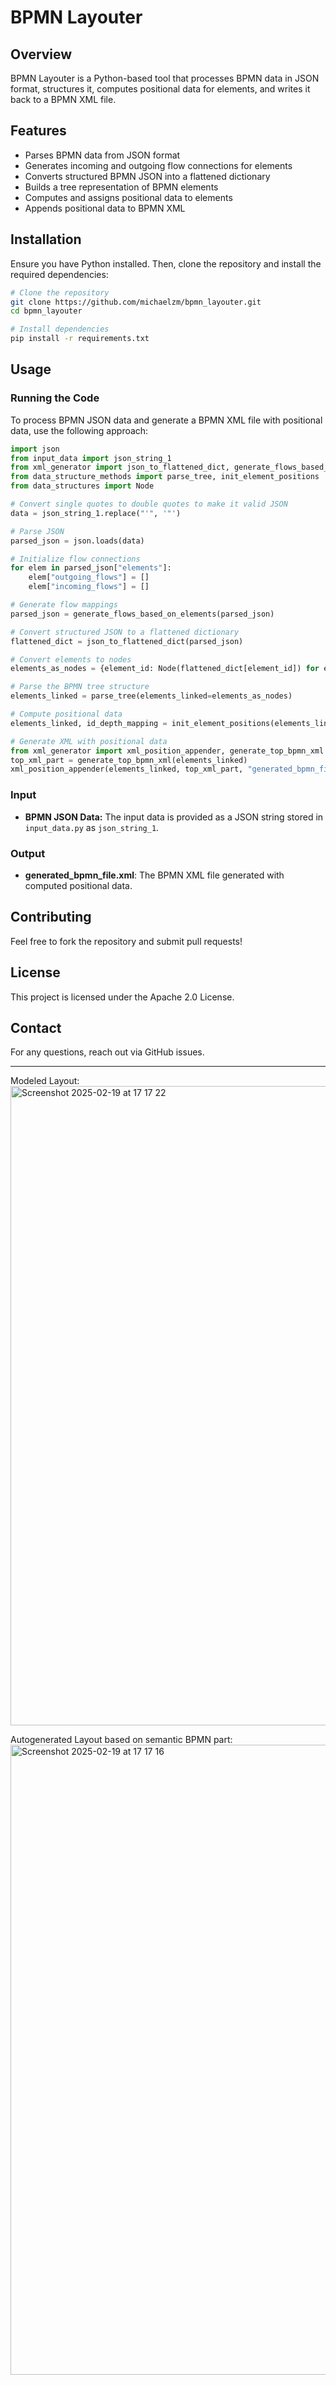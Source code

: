 # BPMN Layouter

## Overview
BPMN Layouter is a Python-based tool that processes BPMN data in JSON format, structures it, computes positional data for elements, and writes it back to a BPMN XML file.

## Features
- Parses BPMN data from JSON format
- Generates incoming and outgoing flow connections for elements
- Converts structured BPMN JSON into a flattened dictionary
- Builds a tree representation of BPMN elements
- Computes and assigns positional data to elements
- Appends positional data to BPMN XML

## Installation
Ensure you have Python installed. Then, clone the repository and install the required dependencies:

```sh
# Clone the repository
git clone https://github.com/michaelzm/bpmn_layouter.git
cd bpmn_layouter

# Install dependencies
pip install -r requirements.txt
```

## Usage
### Running the Code
To process BPMN JSON data and generate a BPMN XML file with positional data, use the following approach:

```python
import json
from input_data import json_string_1
from xml_generator import json_to_flattened_dict, generate_flows_based_on_elements
from data_structure_methods import parse_tree, init_element_positions
from data_structures import Node

# Convert single quotes to double quotes to make it valid JSON
data = json_string_1.replace("'", '"')

# Parse JSON
parsed_json = json.loads(data)

# Initialize flow connections
for elem in parsed_json["elements"]:
    elem["outgoing_flows"] = []
    elem["incoming_flows"] = []

# Generate flow mappings
parsed_json = generate_flows_based_on_elements(parsed_json)

# Convert structured JSON to a flattened dictionary
flattened_dict = json_to_flattened_dict(parsed_json)

# Convert elements to nodes
elements_as_nodes = {element_id: Node(flattened_dict[element_id]) for element_id in flattened_dict}

# Parse the BPMN tree structure
elements_linked = parse_tree(elements_linked=elements_as_nodes)

# Compute positional data
elements_linked, id_depth_mapping = init_element_positions(elements_linked)

# Generate XML with positional data
from xml_generator import xml_position_appender, generate_top_bpmn_xml
top_xml_part = generate_top_bpmn_xml(elements_linked)
xml_position_appender(elements_linked, top_xml_part, "generated_bpmn_file.xml")
```

### Input
- **BPMN JSON Data:** The input data is provided as a JSON string stored in `input_data.py` as `json_string_1`.

### Output
- **generated_bpmn_file.xml**: The BPMN XML file generated with computed positional data.

## Contributing
Feel free to fork the repository and submit pull requests!

## License
This project is licensed under the Apache 2.0 License.

## Contact
For any questions, reach out via GitHub issues.

---
Modeled Layout:
<img width="1023" alt="Screenshot 2025-02-19 at 17 17 22" src="https://github.com/user-attachments/assets/24159112-0192-4dc8-9b67-db6d5d816785" />

Autogenerated Layout based on semantic BPMN part:
<img width="1008" alt="Screenshot 2025-02-19 at 17 17 16" src="https://github.com/user-attachments/assets/fd2a68dd-91f7-4b0e-a9da-af89d81874d9" />